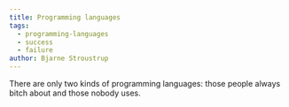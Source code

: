 ```yaml
---
title: Programming languages
tags:
  - programming-languages
  - success
  - failure
author: Bjarne Stroustrup
---
```


There are only two kinds of programming languages: those people always bitch about and those nobody uses.
